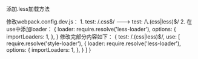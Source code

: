 添加.less加载方法

修改webpack.config.dev.js：
	1. test: /\.css$/   --->  test: /\.(css|less)$/
	2. 在use中添加loader：
		{
            loader: require.resolve('less-loader'),
            options: {
              importLoaders: 1,
            },
          }
    修改完部分内容如下：
	{
        test: /\.(css|less)$/,
        use: [
          require.resolve('style-loader'),
          {
            loader: require.resolve('less-loader'),
            options: {
              importLoaders: 1,
            },
          }
        ]
    }